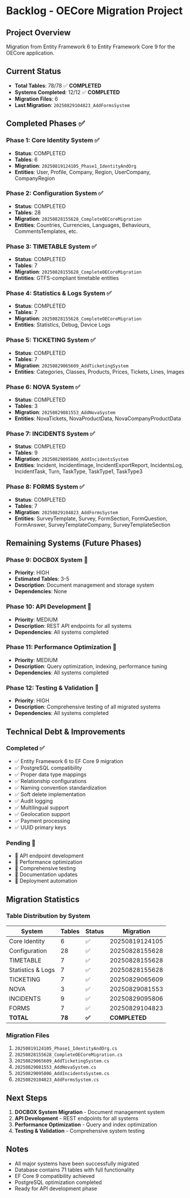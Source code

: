 # Backlog - OECore Migration Project

## Project Overview
Migration from Entity Framework 6 to Entity Framework Core 9 for the OECore application.

## Current Status
- **Total Tables**: 78/78 ✅ **COMPLETED**
- **Systems Completed**: 12/12 ✅ **COMPLETED**
- **Migration Files**: 6
- **Last Migration**: `20250829104823_AddFormsSystem`

## Completed Phases ✅

### Phase 1: Core Identity System ✅
- **Status**: COMPLETED
- **Tables**: 6
- **Migration**: `20250819124105_Phase1_IdentityAndOrg`
- **Entities**: User, Profile, Company, Region, UserCompany, CompanyRegion

### Phase 2: Configuration System ✅
- **Status**: COMPLETED
- **Tables**: 28
- **Migration**: `20250828155628_CompleteOECoreMigration`
- **Entities**: Countries, Currencies, Languages, Behaviours, CommentsTemplates, etc.

### Phase 3: TIMETABLE System ✅
- **Status**: COMPLETED
- **Tables**: 7
- **Migration**: `20250828155628_CompleteOECoreMigration`
- **Entities**: GTFS-compliant timetable entities

### Phase 4: Statistics & Logs System ✅
- **Status**: COMPLETED
- **Tables**: 7
- **Migration**: `20250828155628_CompleteOECoreMigration`
- **Entities**: Statistics, Debug, Device Logs

### Phase 5: TICKETING System ✅
- **Status**: COMPLETED
- **Tables**: 7
- **Migration**: `20250829065609_AddTicketingSystem`
- **Entities**: Categories, Classes, Products, Prices, Tickets, Lines, Images

### Phase 6: NOVA System ✅
- **Status**: COMPLETED
- **Tables**: 3
- **Migration**: `20250829081553_AddNovaSystem`
- **Entities**: NovaTickets, NovaProductData, NovaCompanyProductData

### Phase 7: INCIDENTS System ✅
- **Status**: COMPLETED
- **Tables**: 9
- **Migration**: `20250829095806_AddIncidentsSystem`
- **Entities**: Incident, IncidentImage, IncidentExportReport, IncidentsLog, IncidentTask, Turn, TaskType, TaskType1, TaskType3

### Phase 8: FORMS System ✅
- **Status**: COMPLETED
- **Tables**: 7
- **Migration**: `20250829104823_AddFormsSystem`
- **Entities**: SurveyTemplate, Survey, FormSection, FormQuestion, FormAnswer, SurveyTemplateCompany, SurveyTemplateSection

## Remaining Systems (Future Phases)

### Phase 9: DOCBOX System 🔄
- **Priority**: HIGH
- **Estimated Tables**: 3-5
- **Description**: Document management and storage system
- **Dependencies**: None

### Phase 10: API Development 🔄
- **Priority**: MEDIUM
- **Description**: REST API endpoints for all systems
- **Dependencies**: All systems completed

### Phase 11: Performance Optimization 🔄
- **Priority**: MEDIUM
- **Description**: Query optimization, indexing, performance tuning
- **Dependencies**: All systems completed

### Phase 12: Testing & Validation 🔄
- **Priority**: HIGH
- **Description**: Comprehensive testing of all migrated systems
- **Dependencies**: All systems completed

## Technical Debt & Improvements

### Completed ✅
- ✅ Entity Framework 6 to EF Core 9 migration
- ✅ PostgreSQL compatibility
- ✅ Proper data type mappings
- ✅ Relationship configurations
- ✅ Naming convention standardization
- ✅ Soft delete implementation
- ✅ Audit logging
- ✅ Multilingual support
- ✅ Geolocation support
- ✅ Payment processing
- ✅ UUID primary keys

### Pending 🔄
- 🔄 API endpoint development
- 🔄 Performance optimization
- 🔄 Comprehensive testing
- 🔄 Documentation updates
- 🔄 Deployment automation

## Migration Statistics

### Table Distribution by System
| System | Tables | Status | Migration |
|--------|--------|--------|-----------|
| Core Identity | 6 | ✅ | 20250819124105 |
| Configuration | 28 | ✅ | 20250828155628 |
| TIMETABLE | 7 | ✅ | 20250828155628 |
| Statistics & Logs | 7 | ✅ | 20250828155628 |
| TICKETING | 7 | ✅ | 20250829065609 |
| NOVA | 3 | ✅ | 20250829081553 |
| INCIDENTS | 9 | ✅ | 20250829095806 |
| FORMS | 7 | ✅ | 20250829104823 |
| **TOTAL** | **78** | **✅** | **COMPLETED** |

### Migration Files
1. `20250819124105_Phase1_IdentityAndOrg.cs`
2. `20250828155628_CompleteOECoreMigration.cs`
3. `20250829065609_AddTicketingSystem.cs`
4. `20250829081553_AddNovaSystem.cs`
5. `20250829095806_AddIncidentsSystem.cs`
6. `20250829104823_AddFormsSystem.cs`

## Next Steps
1. **DOCBOX System Migration** - Document management system
2. **API Development** - REST endpoints for all systems
3. **Performance Optimization** - Query and index optimization
4. **Testing & Validation** - Comprehensive system testing

## Notes
- All major systems have been successfully migrated
- Database contains 71 tables with full functionality
- EF Core 9 compatibility achieved
- PostgreSQL optimization completed
- Ready for API development phase



